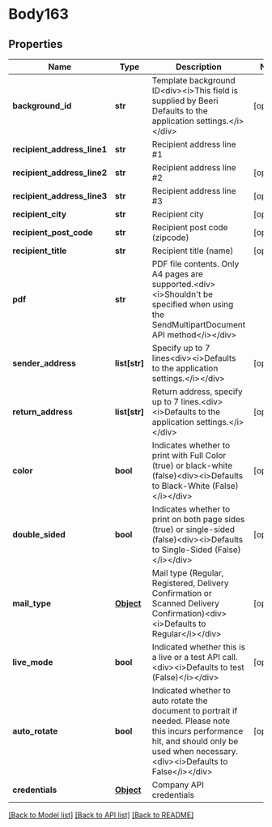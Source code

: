 # Body163

## Properties
Name | Type | Description | Notes
------------ | ------------- | ------------- | -------------
**background_id** | **str** | Template background ID&lt;div&gt;&lt;i&gt;This field is supplied by Beeri  Defaults to the application settings.&lt;/i&gt;&lt;/div&gt; | [optional] 
**recipient_address_line1** | **str** | Recipient address line #1 | 
**recipient_address_line2** | **str** | Recipient address line #2 | [optional] 
**recipient_address_line3** | **str** | Recipient address line #3 | [optional] 
**recipient_city** | **str** | Recipient city | [optional] 
**recipient_post_code** | **str** | Recipient post code (zipcode) | [optional] 
**recipient_title** | **str** | Recipient title (name) | [optional] 
**pdf** | **str** | PDF file contents. Only A4 pages are supported.&lt;div&gt;&lt;i&gt;Shouldn&#x27;t be specified when using the SendMultipartDocument API method&lt;/i&gt;&lt;/div&gt; | 
**sender_address** | **list[str]** | Specify up to 7 lines&lt;div&gt;&lt;i&gt;Defaults to the application settings.&lt;/i&gt;&lt;/div&gt; | [optional] 
**return_address** | **list[str]** | Return address, specify up to 7 lines.&lt;div&gt;&lt;i&gt;Defaults to the application settings.&lt;/i&gt;&lt;/div&gt; | [optional] 
**color** | **bool** | Indicates whether to print with Full Color (true) or black-white (false)&lt;div&gt;&lt;i&gt;Defaults to Black-White (False)&lt;/i&gt;&lt;/div&gt; | [optional] 
**double_sided** | **bool** | Indicates whether to print on both page sides (true) or single-sided (false)&lt;div&gt;&lt;i&gt;Defaults to Single-Sided (False)&lt;/i&gt;&lt;/div&gt; | [optional] 
**mail_type** | [**Object**](Object.md) | Mail type (Regular, Registered, Delivery Confirmation or Scanned Delivery Confirmation)&lt;div&gt;&lt;i&gt;Defaults to Regular&lt;/i&gt;&lt;/div&gt; | [optional] 
**live_mode** | **bool** | Indicated whether this is a live or a test API call.&lt;div&gt;&lt;i&gt;Defaults to test (False)&lt;/i&gt;&lt;/div&gt; | [optional] 
**auto_rotate** | **bool** | Indicated whether to auto rotate the document to portrait if needed.  Please note this incurs performance hit, and should only be used when necessary.&lt;div&gt;&lt;i&gt;Defaults to False&lt;/i&gt;&lt;/div&gt; | [optional] 
**credentials** | [**Object**](Object.md) | Company API credentials | 

[[Back to Model list]](../README.md#documentation-for-models) [[Back to API list]](../README.md#documentation-for-api-endpoints) [[Back to README]](../README.md)

